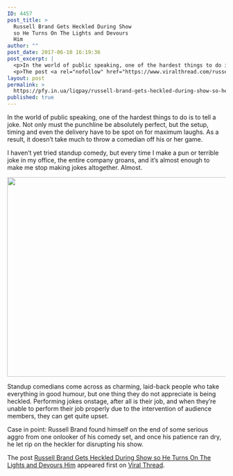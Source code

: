 ```yaml
---
ID: 4457
post_title: >
  Russell Brand Gets Heckled During Show
  so He Turns On The Lights and Devours
  Him
author: ""
post_date: 2017-06-10 16:19:36
post_excerpt: |
  <p>In the world of public speaking, one of the hardest things to do is to tell a joke. Not only must the punchline be absolutely perfect, but the setup, timing and even the delivery have to be spot on for maximum laughs. As a result, it doesn&#8217;t take much to throw a comedian off his [&#8230;]</p>
  <p>The post <a rel="nofollow" href="https://www.viralthread.com/russell-brand-gets-heckled-during-show-so-he-turns-on-the-lights-and-devours-him/">Russell Brand Gets Heckled During Show so He Turns On The Lights and Devours Him</a> appeared first on <a rel="nofollow" href="https://www.viralthread.com">Viral Thread</a>.</p>
layout: post
permalink: >
  https://pfy.in.ua/liqpay/russell-brand-gets-heckled-during-show-so-he-turns-on-the-lights-and-devours-him/
published: true
---
```

<p>In the world of public speaking, one of the hardest things to do is to tell a joke. Not only must the punchline be absolutely perfect, but the setup, timing and even the delivery have to be spot on for maximum laughs. As a result, it doesn&#8217;t take much to throw a comedian off his or her game.</p>
<p>I haven&#8217;t yet tried standup comedy, but every time I make a pun or terrible joke in my office, the entire company groans, and it&#8217;s almost enough to make me stop making jokes altogether. Almost.</p>
<p><img class="aligncenter size-full wp-image-269432" src="http://www.viralthread.com/wp-content/uploads/2017/06/544fec17ddfb5c8644a0ac71_s-1214-VF-russel-brand-cop.jpg" alt="" width="690" height="460" srcset="https://www.viralthread.com/wp-content/uploads/2017/06/544fec17ddfb5c8644a0ac71_s-1214-VF-russel-brand-cop.jpg 690w, https://www.viralthread.com/wp-content/uploads/2017/06/544fec17ddfb5c8644a0ac71_s-1214-VF-russel-brand-cop-370x247.jpg 370w" sizes="(max-width: 690px) 100vw, 690px" /></p>
<p>Standup comedians come across as charming, laid-back people who take everything in good humour, but one thing they do not appreciate is being heckled. Performing jokes onstage, after all is their job, and when they&#8217;re unable to perform their job properly due to the intervention of audience members, they can get quite upset.</p>
<p>Case in point: Russell Brand found himself on the end of some serious aggro from one onlooker of his comedy set, and once his patience ran dry, he let rip on the heckler for disrupting his show.</p>
<p>The post <a rel="nofollow" href="https://www.viralthread.com/russell-brand-gets-heckled-during-show-so-he-turns-on-the-lights-and-devours-him/">Russell Brand Gets Heckled During Show so He Turns On The Lights and Devours Him</a> appeared first on <a rel="nofollow" href="https://www.viralthread.com">Viral Thread</a>.</p>